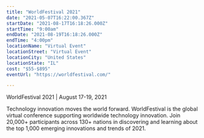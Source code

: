 ```yaml
---
title: "WorldFestival 2021"
date: "2021-05-07T16:22:00.367Z"
startDate: "2021-08-17T16:18:26.000Z"
startTime: "9:00am"
endDate: "2021-08-19T16:18:26.000Z"
endTime: "4:00pm"
locationName: "Virtual Event"
locationStreet: "Virtual Event"
locationCity: "United States"
locationState: "IL"
cost: "$55-$895"
eventUrl: "https://worldfestival.com/"

---
```


WorldFestival 2021 | August 17-19, 2021

Technology innovation moves the world forward. WorldFestival is the global virtual conference supporting worldwide technology innovation. Join 20,000+ participants across 130+ nations in discovering and learning about the top 1,000 emerging innovations and trends of 2021.

